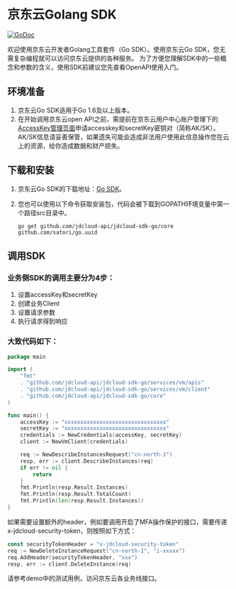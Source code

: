 
# 京东云Golang SDK

[![GoDoc](https://godoc.org/github.com/jdcloud-api/jdcloud-sdk-go?status.svg)](https://godoc.org/github.com/jdcloud-api/jdcloud-sdk-go)

欢迎使用京东云开发者Golang工具套件（Go SDK）。使用京东云Go SDK，您无需复杂编程就可以访问京东云提供的各种服务。
为了方便您理解SDK中的一些概念和参数的含义，使用SDK前建议您先查看OpenAPI使用入门。

## 环境准备
1.	京东云Go SDK适用于Go 1.6及以上版本。
2.	在开始调用京东云open API之前，需提前在京东云用户中心账户管理下的[AccessKey管理页面](https://uc.jdcloud.com/accesskey/index)申请accesskey和secretKey密钥对（简称AK/SK）。AK/SK信息请妥善保管，如果遗失可能会造成非法用户使用此信息操作您在云上的资源，给你造成数据和财产损失。

## 下载和安装
1.	京东云Go SDK的下载地址：[Go SDK](https://github.com/jdcloud-api/jdcloud-sdk-go)。
2.	您也可以使用以下命令获取安装包，代码会被下载到GOPATH环境变量中第一个路径src目录中。

    `go get github.com/jdcloud-api/jdcloud-sdk-go/core github.com/satori/go.uuid`

## 调用SDK
### 业务侧SDK的调用主要分为4步：
1.	设置accessKey和secretKey
2.	创建业务Client
3.	设置请求参数
4.	执行请求得到响应

### 大致代码如下：
``` go
package main

import (
	"fmt"
  	. "github.com/jdcloud-api/jdcloud-sdk-go/services/vm/apis"
	. "github.com/jdcloud-api/jdcloud-sdk-go/services/vm/client"
	. "github.com/jdcloud-api/jdcloud-sdk-go/core"
)

func main() {
	accessKey := "xxxxxxxxxxxxxxxxxxxxxxxxxxxxxxxx"
	secretKey := "xxxxxxxxxxxxxxxxxxxxxxxxxxxxxxxx"
	credentials := NewCredentials(accessKey, secretKey)
	client := NewVmClient(credentials)

	req := NewDescribeInstancesRequest("cn-north-1")
	resp, err := client.DescribeInstances(req)
	if err != nil {
		return
	}
	fmt.Println(resp.Result.Instances)
	fmt.Println(resp.Result.TotalCount)
	fmt.Println(len(resp.Result.Instances))
}
```
如果需要设置额外的header，例如要调用开启了MFA操作保护的接口，需要传递x-jdcloud-security-token，则按照如下方式：

```go
const securityTokenHeader = "x-jdcloud-security-token"
req := NewDeleteInstanceRequest("cn-north-1", "i-xxxxx")
req.AddHeader(securityTokenHeader, "xxx")
resp, err := client.DeleteInstance(req)
```

请参考demo中的测试用例，访问京东云各业务线接口。

